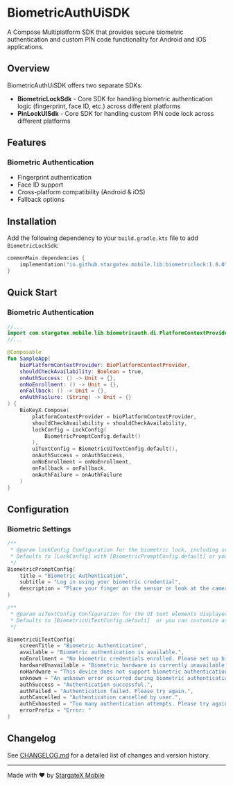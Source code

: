 # BiometricAuthUiSDK

A Compose Multiplatform SDK that provides secure biometric authentication and custom
PIN code functionality for Android and iOS applications.

## Overview

BiometricAuthUiSDK offers two separate SDKs:

- **BiometricLockSdk** - Core SDK for handling biometric authentication logic (fingerprint, face ID,
  etc.) across different platforms
- **PinLockUISdk** - Core SDK for handling custom PIN code lock across different platforms

## Features

### Biometric Authentication

- Fingerprint authentication
- Face ID support
- Cross-platform compatibility (Android & iOS)
- Fallback options

## Installation

Add the following dependency to your `build.gradle.kts` file to add `BiometricLockSdk`:

```kotlin
commonMain.dependencies {
    implementation("io.github.stargatex.mobile.lib:biometriclock:1.0.0")
}
```


## Quick Start

### Biometric Authentication

```kotlin
//...
import com.stargatex.mobile.lib.biometricauth.di.PlatformContextProvider as BioPlatformContextProvider
//...

@Composable
fun SampleApp(
    bioPlatformContextProvider: BioPlatformContextProvider,
    shouldCheckAvailability: Boolean = true,
    onAuthSuccess: () -> Unit = {},
    onNoEnrollment: () -> Unit = {},
    onFallback: () -> Unit = {},
    onAuthFailure: (String) -> Unit = {}
) {
    BioKeyX.Compose(
        platformContextProvider = bioPlatformContextProvider,
        shouldCheckAvailability = shouldCheckAvailability,
        lockConfig = LockConfig(
            BiometricPromptConfig.default()
        ),
        uiTextConfig = BiometricUiTextConfig.default(),
        onAuthSuccess = onAuthSuccess,
        onNoEnrollment = onNoEnrollment,
        onFallback = onFallback,
        onAuthFailure = onAuthFailure
    )
}
```


## Configuration

### Biometric Settings

```kotlin
/**
 * @param lockConfig Configuration for the biometric lock, including settings for the biometric prompt.
 * Defaults to [LockConfig] with [BiometricPromptConfig.default] or you can customize as bellow.
 */
BiometricPromptConfig(
    title = "Biometric Authentication",
    subtitle = "Log in using your biometric credential",
    description = "Place your finger on the sensor or look at the camera"
)

/**
 * @param uiTextConfig Configuration for the UI text elements displayed during the authentication process.
 * Defaults to [BiometricUiTextConfig.default]  or you can customize as bellow.
 */

BiometricUiTextConfig(
    screenTitle = "Biometric Authentication",
    available = "Biometric authentication is available.",
    noEnrollment = "No biometric credentials enrolled. Please set up biometric authentication in your device settings.",
    hardwareUnavailable = "Biometric hardware is currently unavailable.",
    noHardware = "This device does not support biometric authentication.",
    unknown = "An unknown error occurred during biometric authentication.",
    authSuccess = "Authentication successful.",
    authFailed = "Authentication failed. Please try again.",
    authCancelled = "Authentication cancelled by user.",
    authExhausted = "Too many authentication attempts. Please try again later.",
    errorPrefix = "Error: "
)
```


## Changelog

See [CHANGELOG.md](CHANGELOG.md) for a detailed list of changes and version history.

---

Made with ❤️ by [StargateX Mobile](https://github.com/stargatex)

